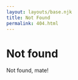 ```yaml
---
layout: layouts/base.njk
title: Not Found
permalink: 404.html
---
```


# Not found

Not found, mate!
